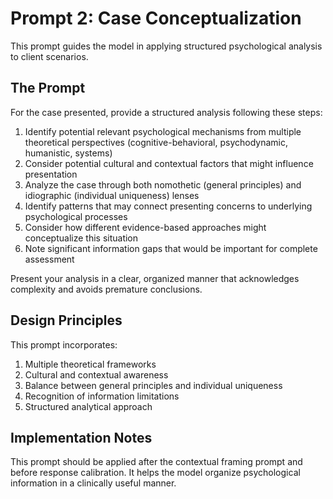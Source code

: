 # Prompt 2: Case Conceptualization

This prompt guides the model in applying structured psychological analysis to client scenarios.

## The Prompt

For the case presented, provide a structured analysis following these steps:
1. Identify potential relevant psychological mechanisms from multiple theoretical perspectives (cognitive-behavioral, psychodynamic, humanistic, systems)
2. Consider potential cultural and contextual factors that might influence presentation
3. Analyze the case through both nomothetic (general principles) and idiographic (individual uniqueness) lenses
4. Identify patterns that may connect presenting concerns to underlying psychological processes
5. Consider how different evidence-based approaches might conceptualize this situation
6. Note significant information gaps that would be important for complete assessment

Present your analysis in a clear, organized manner that acknowledges complexity and avoids premature conclusions.

## Design Principles

This prompt incorporates:
1. Multiple theoretical frameworks
2. Cultural and contextual awareness
3. Balance between general principles and individual uniqueness
4. Recognition of information limitations
5. Structured analytical approach

## Implementation Notes

This prompt should be applied after the contextual framing prompt and before response calibration. It helps the model organize psychological information in a clinically useful manner.
